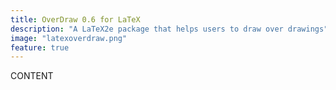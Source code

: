 ```yaml
---
title: OverDraw 0.6 for LaTeX
description: "A LaTeX2e package that helps users to draw over drawings"
image: "latexoverdraw.png"
feature: true
---
```


CONTENT
